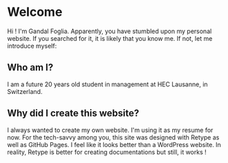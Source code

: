 # Welcome

Hi ! I'm Gandal Foglia. Apparently, you have stumbled upon my personal website. If you searched for it, it is likely that you know me. If not, let me introduce myself:

## Who am I?

I am a future 20 years old student in management at HEC Lausanne, in Switzerland.

## Why did I create this website?

I always wanted to create my own website. I'm using it as my resume for now. For the tech-savvy among you, this site was designed with Retype as well as GitHub Pages. I feel like it looks better than a WordPress website. In reality, Retype is better for creating documentations but still, it works !